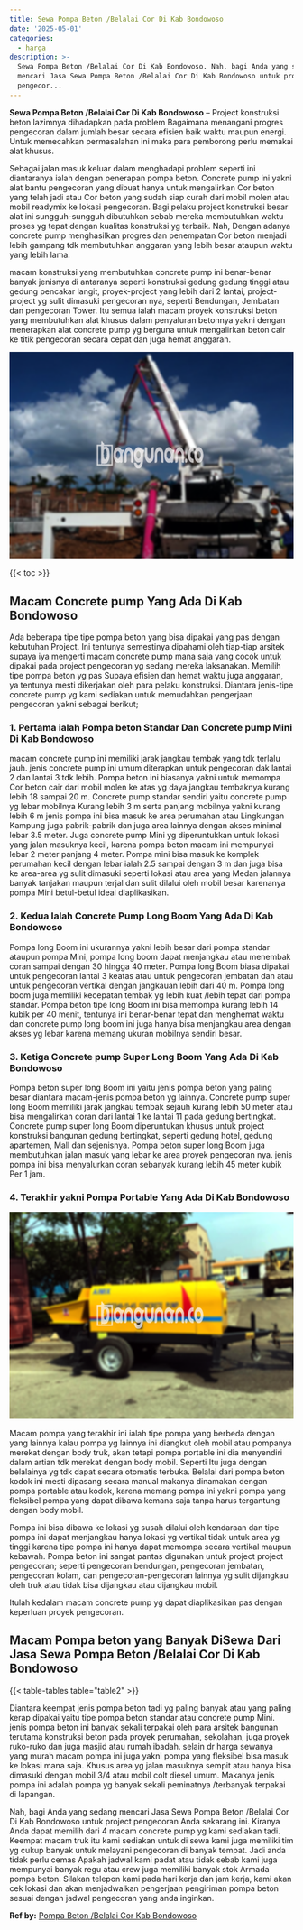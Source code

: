 ```yaml
---
title: Sewa Pompa Beton /Belalai Cor Di Kab Bondowoso
date: '2025-05-01'
categories:
  - harga
description: >-
  Sewa Pompa Beton /Belalai Cor Di Kab Bondowoso. Nah, bagi Anda yang sedang
  mencari Jasa Sewa Pompa Beton /Belalai Cor Di Kab Bondowoso untuk project
  pengecor...
---
```


**Sewa Pompa Beton /Belalai Cor Di Kab Bondowoso** – Project konstruksi beton lazimnya dihadapkan pada problem Bagaimana menangani progres pengecoran dalam jumlah besar secara efisien baik waktu maupun energi. Untuk memecahkan permasalahan ini maka para pemborong perlu memakai alat khusus.

Sebagai jalan masuk keluar dalam menghadapi problem seperti ini diantaranya ialah dengan penerapan pompa beton. Concrete pump ini yakni alat bantu pengecoran yang dibuat hanya untuk mengalirkan Cor beton yang telah jadi atau Cor beton yang sudah siap curah dari mobil molen atau mobil readymix ke lokasi pengecoran. Bagi pelaku project konstruksi besar alat ini sungguh-sungguh dibutuhkan sebab mereka membutuhkan waktu proses yg tepat dengan kualitas konstruksi yg terbaik. Nah, Dengan adanya concrete pump menghasilkan progres dan penempatan Cor beton menjadi lebih gampang tdk membutuhkan anggaran yang lebih besar ataupun waktu yang lebih lama.

macam konstruksi yang membutuhkan concrete pump ini benar-benar banyak jenisnya di antaranya seperti konstruksi gedung gedung tinggi atau gedung pencakar langit, proyek-project yang lebih dari 2 lantai, project-project yg sulit dimasuki pengecoran nya, seperti Bendungan, Jembatan dan pengecoran Tower. Itu semua ialah macam proyek konstruksi beton yang membutuhkan alat khusus dalam penyaluran betonnya yakni dengan menerapkan alat concrete pump yg berguna untuk mengalirkan beton cair ke titik pengecoran secara cepat dan juga hemat anggaran.

![Sewa Pompa Beton /Belalai Cor Di Kab Bondowoso](/images/sewa-concrete-pump-04.png)

{{< toc >}}

## Macam Concrete pump Yang Ada Di Kab Bondowoso

Ada beberapa tipe tipe pompa beton yang bisa dipakai yang pas dengan kebutuhan Project. Ini tentunya semestinya dipahami oleh tiap-tiap arsitek supaya iya mengerti macam concrete pump mana saja yang cocok untuk dipakai pada project pengecoran yg sedang mereka laksanakan. Memilih tipe pompa beton yg pas Supaya efisien dan hemat waktu juga anggaran, ya tentunya mesti dikerjakan oleh para pelaku konstruksi. Diantara jenis-tipe concrete pump yg kami sediakan untuk memudahkan pengerjaan pengecoran yakni sebagai berikut;

### 1\. Pertama ialah Pompa beton Standar Dan Concrete pump Mini Di Kab Bondowoso

macam concrete pump ini memiliki jarak jangkau tembak yang tdk terlalu jauh. jenis concrete pump ini umum diterapkan untuk pengecoran dak lantai 2 dan lantai 3 tdk lebih. Pompa beton ini biasanya yakni untuk memompa Cor beton cair dari mobil molen ke atas yg daya jangkau tembaknya kurang lebih 18 sampai 20 m. Concrete pump standar sendiri yaitu concrete pump yg lebar mobilnya Kurang lebih 3 m serta panjang mobilnya yakni kurang lebih 6 m jenis pompa ini bisa masuk ke area perumahan atau Lingkungan Kampung juga pabrik-pabrik dan juga area lainnya dengan akses minimal lebar 3.5 meter. Juga concrete pump Mini yg diperuntukkan untuk lokasi yang jalan masuknya kecil, karena pompa beton macam ini mempunyai lebar 2 meter panjang 4 meter. Pompa mini bisa masuk ke komplek perumahan kecil dengan lebar ialah 2.5 sampai dengan 3 m dan juga bisa ke area-area yg sulit dimasuki seperti lokasi atau area yang Medan jalannya banyak tanjakan maupun terjal dan sulit dilalui oleh mobil besar karenanya pompa Mini betul-betul ideal diaplikasikan.

### 2\. Kedua Ialah Concrete Pump Long Boom Yang Ada Di Kab Bondowoso

Pompa long Boom ini ukurannya yakni lebih besar dari pompa standar ataupun pompa Mini, pompa long boom dapat menjangkau atau menembak coran sampai dengan 30 hingga 40 meter. Pompa long Boom biasa dipakai untuk pengecoran lantai 3 keatas atau untuk pengecoran jembatan dan atau untuk pengecoran vertikal dengan jangkauan lebih dari 40 m. Pompa long boom juga memiliki kecepatan tembak yg lebih kuat /lebih tepat dari pompa standar. Pompa beton tipe long Boom ini bisa memompa kurang lebih 14 kubik per 40 menit, tentunya ini benar-benar tepat dan menghemat waktu dan concrete pump long boom ini juga hanya bisa menjangkau area dengan akses yg lebar karena memang ukuran mobilnya sendiri besar.

### 3\. Ketiga Concrete pump Super Long Boom Yang Ada Di Kab Bondowoso

Pompa beton super long Boom ini yaitu jenis pompa beton yang paling besar diantara macam-jenis pompa beton yg lainnya. Concrete pump super long Boom memiliki jarak jangkau tembak sejauh kurang lebih 50 meter atau bisa mengalirkan coran dari lantai 1 ke lantai 11 pada gedung bertingkat. Concrete pump super long Boom diperuntukan khusus untuk project konstruksi bangunan gedung bertingkat, seperti gedung hotel, gedung apartemen, Mall dan sejenisnya. Pompa beton super long Boom juga membutuhkan jalan masuk yang lebar ke area proyek pengecoran nya. jenis pompa ini bisa menyalurkan coran sebanyak kurang lebih 45 meter kubik Per 1 jam.

### 4\. Terakhir yakni Pompa Portable Yang Ada Di Kab Bondowoso

![Sewa Pompa Beton /Belalai Cor Di Kab Bondowoso](/images/sewa-concrete-pump-02.png)

Macam pompa yang terakhir ini ialah tipe pompa yang berbeda dengan yang lainnya kalau pompa yg lainnya ini diangkut oleh mobil atau pompanya merekat dengan body truk, akan tetapi pompa portable ini dia menyendiri dalam artian tdk merekat dengan body mobil. Seperti Itu juga dengan belalainya yg tdk dapat secara otomatis terbuka. Belalai dari pompa beton kodok ini mesti dipasang secara manual makanya dinamakan dengan pompa portable atau kodok, karena memang pompa ini yakni pompa yang fleksibel pompa yang dapat dibawa kemana saja tanpa harus tergantung dengan body mobil.

Pompa ini bisa dibawa ke lokasi yg susah dilalui oleh kendaraan dan tipe pompa ini dapat menjangkau hanya lokasi yg vertikal tidak untuk area yg tinggi karena tipe pompa ini hanya dapat memompa secara vertikal maupun kebawah. Pompa beton ini sangat pantas digunakan untuk project project pengecoran; seperti pengecoran bendungan, pengecoran jembatan, pengecoran kolam, dan pengecoran-pengecoran lainnya yg sulit dijangkau oleh truk atau tidak bisa dijangkau atau dijangkau mobil.

Itulah kedalam macam concrete pump yg dapat diaplikasikan pas dengan keperluan proyek pengecoran.

## Macam Pompa beton yang Banyak DiSewa Dari Jasa Sewa Pompa Beton /Belalai Cor Di Kab Bondowoso

{{< table-tables table="table2" >}}

Diantara keempat jenis pompa beton tadi yg paling banyak atau yang paling kerap dipakai yaitu tipe pompa beton standar atau concrete pump Mini. jenis pompa beton ini banyak sekali terpakai oleh para arsitek bangunan terutama konstruksi beton pada proyek perumahan, sekolahan, juga proyek ruko-ruko dan juga masjid atau rumah ibadah. selain dr harga sewanya yang murah macam pompa ini juga yakni pompa yang fleksibel bisa masuk ke lokasi mana saja. Khusus area yg jalan masuknya sempit atau hanya bisa dimasuki dengan mobil 3/4 atau mobil colt diesel umum. Makanya jenis pompa ini adalah pompa yg banyak sekali peminatnya /terbanyak terpakai di lapangan.

Nah, bagi Anda yang sedang mencari Jasa Sewa Pompa Beton /Belalai Cor Di Kab Bondowoso untuk project pengecoran Anda sekarang ini. Kiranya Anda dapat memilih dari 4 macam concrete pump yg kami sediakan tadi. Keempat macam truk itu kami sediakan untuk di sewa kami juga memiliki tim yg cukup banyak untuk melayani pengecoran di banyak tempat. Jadi anda tidak perlu cemas Apakah jadwal kami padat atau tidak sebab kami juga mempunyai banyak regu atau crew juga memiliki banyak stok Armada pompa beton. Silakan telepon kami pada hari kerja dan jam kerja, kami akan cek lokasi dan akan menjadwalkan pengerjaan pengiriman pompa beton sesuai dengan jadwal pengecoran yang anda inginkan.

**Ref by:** [Pompa Beton /Belalai Cor Kab Bondowoso](https://id.wikipedia.org/wiki/Pompa)
